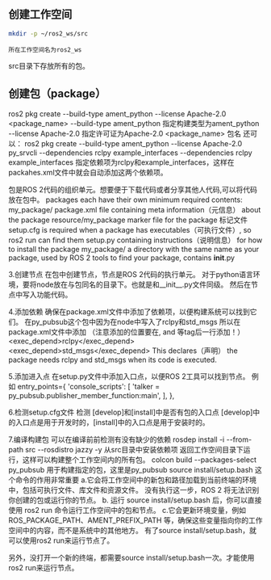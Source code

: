 
## 创建工作空间
```bash
mkdir -p ~/ros2_ws/src
```
    所在工作空间名为ros2_ws
src目录下存放所有的包。


## 创建包（package）
ros2 pkg create --build-type ament_python --license Apache-2.0 <package_name>
--build-type ament_python  指定构建类型为ament_python
--license Apache-2.0  指定许可证为Apache-2.0
<package_name>  包名
还可以：
ros2 pkg create --build-type ament_python --license Apache-2.0 py_srvcli --dependencies rclpy example_interfaces
--dependencies rclpy example_interfaces  指定依赖项为rclpy和example_interfaces，这样在packahes.xml文件中就会自动添加这两个依赖项。

包是ROS 2代码的组织单元。想要便于下载代码或者分享其他人代码,可以将代码放在包中。
packages each have their own minimum required contents:
my_package/
      package.xml                file containing meta information（元信息） about the package
      resource/my_package        marker file for the package   标记文件
      setup.cfg                  is required when a package has executables（可执行文件）, so ros2 run can find them
      setup.py                   containing instructions（说明信息） for how to install the package
      my_package/                a directory with the same name as your package, 
                                 used by ROS 2 tools to find your package, 
                                 contains __init__.py

3.创建节点
在包中创建节点，节点是ROS 2代码的执行单元。
对于python语言环境，要将node放在与包同名的目录下。也就是和__init__.py文件同级。
然后在节点中写入功能代码。

4.添加依赖
确保在package.xml文件中添加了依赖项，以便构建系统可以找到它们。
在py_pubsub这个包中因为在node中写入了rclpy和std_msgs
所以在package.xml文件中添加   （注意添加的位置要在<description>, <maintainer> and <license>等tag后一行添加！）
<exec_depend>rclpy</exec_depend>
<exec_depend>std_msgs</exec_depend>
This declares（声明） the package needs rclpy and std_msgs when its code is executed.

5.添加进入点
在setup.py文件中添加入口点，以便ROS 2工具可以找到节点。
例如
entry_points={
        'console_scripts': [
                'talker = py_pubsub.publisher_member_function:main',
        ],
},

6.检测setup.cfg文件
检测
[develop]和[install]中是否有包的入口点
[develop]中的入口点是用于开发时的，[install]中的入口点是用于安装时的。

7.编译构建包
可以在编译前前检测有没有缺少的依赖
rosdep install -i --from-path src --rosdistro jazzy -y 从src目录中安装依赖项
返回工作空间目录下运行，这样可以构建整个工作空间内的所有包。
colcon build --packages-select py_pubsub
用于构建指定的包，这里是py_pubsub
source install/setup.bash
这个命令的作用非常重要
 a.它会将工作空间中的新包和路径加载到当前终端的环境中，包括可执行文件、库文件和资源文件。
 没有执行这一步，ROS 2 将无法识别你创建的包或运行你的节点。
 b. 运行 source install/setup.bash 后，你可以直接使用 ros2 run 命令运行工作空间中的包和节点。
 c.它会更新环境变量，例如 ROS_PACKAGE_PATH、AMENT_PREFIX_PATH 等，确保这些变量指向你的工作空间中的内容，而不是系统中的其他地方。
有了source install/setup.bash，就可以使用ros2 run来运行节点了。

另外，没打开一个新的终端，都需要source install/setup.bash一次。才能使用ros2 run来运行节点。